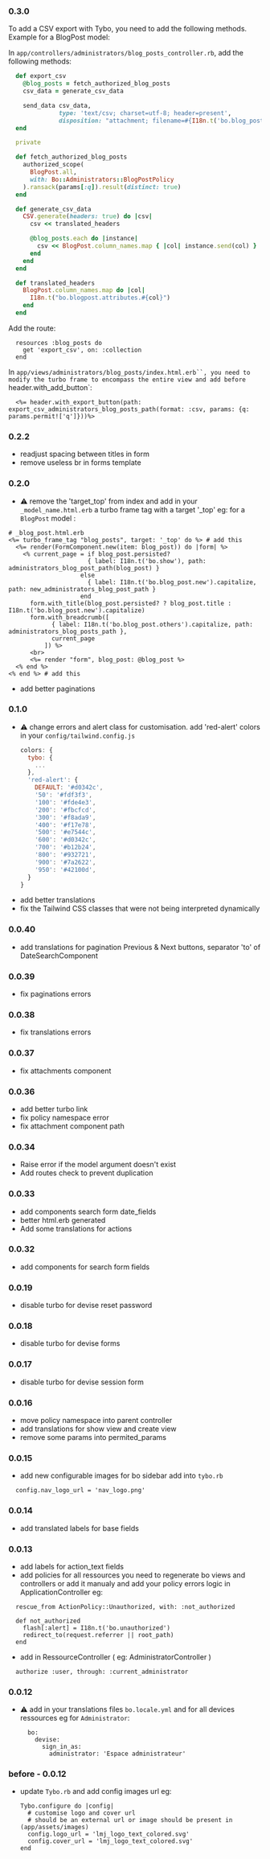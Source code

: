 ### 0.3.0
To add a CSV export with Tybo, you need to add the following methods.
Example for a BlogPost model:

In `app/controllers/administrators/blog_posts_controller.rb`, add the following methods:
```ruby
  def export_csv
    @blog_posts = fetch_authorized_blog_posts
    csv_data = generate_csv_data

    send_data csv_data,
              type: 'text/csv; charset=utf-8; header=present',
              disposition: "attachment; filename=#{I18n.t('bo.blog_post.others')}_#{Time.zone.now}.csv"
  end

  private

  def fetch_authorized_blog_posts
    authorized_scope(
      BlogPost.all,
      with: Bo::Administrators::BlogPostPolicy
    ).ransack(params[:q]).result(distinct: true)
  end

  def generate_csv_data
    CSV.generate(headers: true) do |csv|
      csv << translated_headers

      @blog_posts.each do |instance|
        csv << BlogPost.column_names.map { |col| instance.send(col) }
      end
    end
  end

  def translated_headers
    BlogPost.column_names.map do |col|
      I18n.t("bo.blogpost.attributes.#{col}")
    end
  end
```

Add the route:
```
  resources :blog_posts do
    get 'export_csv', on: :collection
  end
```
In `app/views/administrators/blog_posts/index.html.erb``, you need to modify the turbo frame to encompass the entire view and add before `header.with_add_button`:
```
  <%= header.with_export_button(path: export_csv_administrators_blog_posts_path(format: :csv, params: {q: params.permit!['q']}))%>
```
### 0.2.2
- readjust spacing between titles in form
- remove useless br in forms template
### 0.2.0
- :warning: remove the 'target_top' from index and add in your `_model_name.html.erb` a turbo frame  tag with a target '_top' 
  eg: for a `BlogPost` model :
```
# _blog_post.html.erb
<%= turbo_frame_tag "blog_posts", target: '_top' do %> # add this
  <%= render(FormComponent.new(item: blog_post)) do |form| %>
    <% current_page = if blog_post.persisted?
                      { label: I18n.t('bo.show'), path: administrators_blog_post_path(blog_post) }
                    else
                      { label: I18n.t('bo.blog_post.new').capitalize, path: new_administrators_blog_post_path }
                    end
      form.with_title(blog_post.persisted? ? blog_post.title : I18n.t('bo.blog_post.new').capitalize)
      form.with_breadcrumb([
            { label: I18n.t('bo.blog_post.others').capitalize, path: administrators_blog_posts_path },
            current_page
          ]) %>
      <br>
      <%= render "form", blog_post: @blog_post %>
  <% end %>
<% end %> # add this
```
- add better paginations
### 0.1.0
- :warning: change errors and alert class for customisation.
  add 'red-alert' colors in your `config/tailwind.config.js`
  ```js
  colors: {
    tybo: {
      ...
    },
    'red-alert': {
      DEFAULT: '#d0342c',
      '50': '#fdf3f3',
      '100': '#fde4e3',
      '200': '#fbcfcd',
      '300': '#f8ada9',
      '400': '#f17e78',
      '500': '#e7544c',
      '600': '#d0342c',
      '700': '#b12b24',
      '800': '#932721',
      '900': '#7a2622',
      '950': '#42100d',
    }
  }
  ```
- add better translations
- fix the Tailwind CSS classes that were not being interpreted dynamically
### 0.0.40
- add translations for pagination Previous & Next buttons, separator 'to' of DateSearchComponent
### 0.0.39
- fix paginations errors
### 0.0.38
- fix translations errors
### 0.0.37
- fix attachments component
### 0.0.36
- add better turbo link
- fix policy namespace error
- fix attachment component path
### 0.0.34
- Raise error if the model argument doesn't exist
- Add routes check to prevent duplication
### 0.0.33
- add components search form date_fields 
- better html.erb generated
- Add some translations for actions
### 0.0.32
- add components for search form fields
### 0.0.19
- disable turbo for devise reset password
### 0.0.18
- disable turbo for devise forms
### 0.0.17
- disable turbo for devise session form
### 0.0.16
- move policy namespace into parent controller
- add translations for show view and create view
- remove some params into permited_params 
### 0.0.15
- add new configurable images for bo sidebar
add into `tybo.rb`
```
  config.nav_logo_url = 'nav_logo.png'
```
### 0.0.14
- add translated labels for base fields
### 0.0.13
- add labels for action_text fields
- add policies for all ressources
  you need to regenerate bo views and controllers or add it manualy and add your policy errors logic in ApplicationController eg:
```
  rescue_from ActionPolicy::Unauthorized, with: :not_authorized

  def not_authorized
    flash[:alert] = I18n.t('bo.unauthorized')
    redirect_to(request.referrer || root_path)
  end
```
- add in RessourceController ( eg: AdministratorController )
```
  authorize :user, through: :current_administrator
```

### 0.0.12
- :warning: add in your translations files `bo.locale.yml` and for all devices ressources
  eg for `Administrator`: 
  ```
    bo:
      devise:
        sign_in_as:
          administrator: 'Espace administrateur'
  ```
### before - 0.0.12
- update `Tybo.rb` and add config images url
  eg: 
  ```
  Tybo.configure do |config|
    # customise logo and cover url
    # should be an external url or image should be present in (app/assets/images)
    config.logo_url = 'lmj_logo_text_colored.svg'
    config.cover_url = 'lmj_logo_text_colored.svg'
  end
  ```
